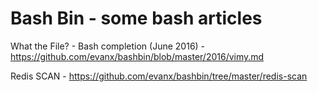 
# Bash Bin - some bash articles

What the File? - Bash completion (June 2016) - https://github.com/evanx/bashbin/blob/master/2016/vimy.md

Redis SCAN - https://github.com/evanx/bashbin/tree/master/redis-scan
